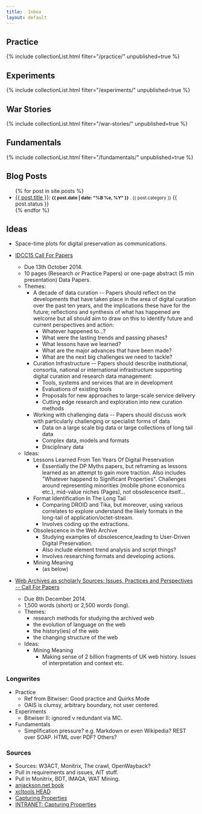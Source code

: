 ```yaml
---
title:  Inbox
layout: default
---
```


## Practice
{% include collectionList.html filter="/practice/" unpublished=true %}

## Experiments
{% include collectionList.html filter="/experiments/" unpublished=true %}

## War Stories
{% include collectionList.html filter="/war-stories/" unpublished=true %}

## Fundamentals
{% include collectionList.html filter="/fundamentals/" unpublished=true %}



## Blog Posts
<ul>
{% for post in site.posts %}
<li><a href="{{ site.baseurl }}{{ post.url }}">{{ post.title }}</a>: <small><strong>{{ post.date | date: "%B %e, %Y" }}</strong> . {{ post.category }} </small><span class="badge badge-{{ post.status }}">{{ post.status }}</span></li>
{% endfor %} 
</ul>


## Ideas

* Space-time plots for digital preservation as communications. 

* [IDCC15 Call For Papers](http://www.dcc.ac.uk/events/idcc15/call-papers)
    * Due 13th October 2014.
    * 10 pages (Research or Practice Papers) or one-page abstract (5 min presentation) Data Papers.
    * Themes:
        * A decade of data curation -- Papers should reflect on the developments that have taken place in the area of digital curation over the past ten years, and the implications these have for the future; reflections and synthesis of what has happened are welcome but all should aim to draw on this to identify future and current perspectives and action:
            * Whatever happened to...?
            * What were the lasting trends and passing phases?
            * What lessons have we learned?
            * What are the major advances that have been made?
            * What are the next big challenges we need to tackle?
        * Curation Infrastructure -- Papers should describe institutional, consortia, national or international infrastructure supporting digital curation and research data management:
            * Tools, systems and services that are in development
            * Evaluations of existing tools
            * Proposals for new approaches to large-scale service delivery
            * Cutting edge research and exploration into new curation methods
        * Working with challenging data -- Papers should discuss work with particularly challenging or specialist forms of data
            * Data on a large scale big data or large collections of long tail data
            * Complex data, models and formats
            * Disciplinary data
    * Ideas:
        * Lessons Learned From Ten Years Of Digital Preservation
            * Essentially the DP Myths papers, but reframing as lessons learned as an attempt to gain more traction. Also includes "Whatever happend to Significant Properties". Challenges around representing minorities (mobile phone economics etc.), mid-value niches (Pages), not obsolescence itself...
        * Format Identification In The Long Tail
            * Comparing DROID and Tika, but moreover, using various correlates to explore understand the likely formats in the long-tail of application/octet-stream.
            * Involves coding up the extractions.
        * Obsolescence in the Web Archive
            * Studying examples of obsolescence,leading to User-Driven Digital Preservation.
            * Also include element trend analysis and script things?
            * Involves researching formats and developing actions.
        * Mining Meaning
            * (as below)

* [Web Archives as scholarly Sources: Issues, Practices and Perspectives -- Call For Papers](http://resaw.eu/events/international-conference-aarhus-june-2015/)
    * Due 8th December 2014.
    * 1,500 words (short) or 2,500 words (long).
    * Themes:
        * research methods for studying the archived web
        * the evolution of language on the web
        * the history(ies) of the web
        * the changing structure of the web
    * Ideas:
        * Mining Meaning 
            * Making sense of 2 billion fragments of UK web history. Issues of interpretation and context etc.


### Longwrites

* Practice
    * Ref from Bitwiser: Good practice and Quirks Mode
    * OAIS is clumsy, arbitrary boundary, not user centered.
* Experiments
    * Bitwiser II: ignored v redundant via MC.
* Fundamentals
    * Simplification pressure? e.g. Markdown or even Wikipedia? REST over SOAP. HTML over PDF? Others?

### Sources

* Sources: W3ACT, Monitrix, The crawl, OpenWayback?
* Pull in requirements and issues, AIT stuff.
* Pull in Monitrix, BDT, IMAQA, WAT Mining.
* [anjackson.net book](http://anjackson.net/book/export/html/1836)
* [xcltools HEAD](http://sourceforge.net/p/xcltools/code/HEAD/tree/)
* [Capturing Properties](http://wiki.opf-labs.org/display/SP/Capturing+Properties)
* [INTRANET: Capturing Properties](https://intranet.bl.uk:8443/confluence/display/DT/Representation+Information+Capture+Project)





